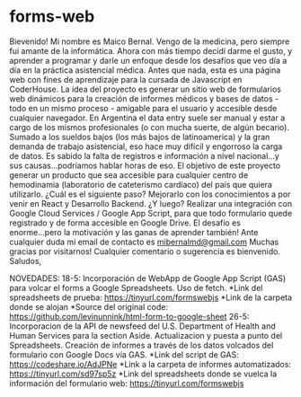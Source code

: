 # forms-web
Bievenido!
Mi nombre es Maico Bernal.
Vengo de la medicina, pero siempre fui amante de la informática. Ahora con más tiempo decidí darme el gusto, y aprender a programar y darle un enfoque desde los desafíos que veo día a día en la práctica asistencial médica. 
Antes que nada, esta es una página web con fines de aprendizaje para la cursada de Javascript en CoderHouse.
La idea del proyecto es generar un sitio web de formularios web dinámicos para la creación de informes médicos y bases de datos - todo en un mismo proceso - amigable para el usuario y accesible desde cualquier navegador. 
En Argentina el data entry suele ser manual y estar a cargo de los mismos profesionales (o con mucha suerte, de algún becario). Sumado a los sueldos bajos (los más bajos de latinoamerica) y la gran demanda de trabajo asistencial, eso hace muy difícil y engorroso la carga de datos. Es sabido la falta de registros e información a nivel nacional...y sus causas...podríamos hablar horas de eso. 
El objetivo de este proyecto generar un producto que sea accesible para cualquier centro de hemodinamia (laboratorio de cateterismo cardíaco) del país que quiera utilizarlo. 
¿Cuál es el siguiente paso? Mejorarlo con los conocimientos a por venir en React y Desarrollo Backend.
¿Y luego? Realizar una integración con Google Cloud Services / Google App Script, para que todo formulario quede registrado y de forma accesible en Google Drive.
El desafío es enorme...pero la motivación y las ganas de aprender también!
Ante cualquier duda mi email de contacto es mibernalmd@gmail.com
Muchas gracias por visitarnos! Cualquier comentario o sugerencia es bienvenido. 
Saludos,


NOVEDADES:
18-5: Incorporación de WebApp de Google App Script (GAS) para volcar el forms a Google Spreadsheets. Uso de fetch. 
*Link del spreadsheets de prueba: https://tinyurl.com/formswebjs
*Link de la carpeta donde se alojan 
*Source del original code: https://github.com/levinunnink/html-form-to-google-sheet
26-5: Incorporacion de la API de newsfeed del U.S. Department of Health and Human Services para la section Aside. Actualizacion y puesta a punto del Spreadsheets. Creación de informes a través de los datos volcados del formulario con Google Docs vía GAS. 
*Link del script de GAS: https://codeshare.io/AdJPNe
*Link a la carpeta de informes automatizados: https://tinyurl.com/sd97sp5z
*Link del spreadsheets donde se vuelca la información del formulario web: https://tinyurl.com/formswebjs